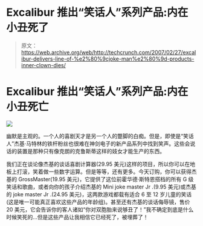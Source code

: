 # Excalibur 推出“笑话人”系列产品:内在小丑死了

> 原文：<https://web.archive.org/web/http://techcrunch.com/2007/02/27/excalibur-delivers-line-of-%e2%80%9cjoke-man%e2%80%9d-products-inner-clown-dies/>

# Excalibur 推出“笑话人”系列产品:内在小丑死亡

![](img/3f3e49ee2e49b3968ce89c881fea2912.png)

幽默是主观的。一个人的喜剧天才是另一个人的蹩脚的白痴。但是，即使是“笑话人”杰基·马特林的铁杆粉丝也很难在神剑电子的新产品系列中找到笑声。这些会说话的装置是那种只有像克朗的克鲁斯蒂这样的妓女才能生产的东西。

我们正在谈论像杰基的谈话喜剧计算器(29.95 美元)这样的项目，所以你可以在地板上打滚，笑着做一些数字运算。但是等等，还有更多。今天订购，你可以获得杰基的 GrossMaster(19.95 美元)，它提供了这位前霍华德·斯特恩搭档的所有 G 级笑话和歌曲，或者向你的孩子介绍杰基的 Mini joke master Jr .(9.95 美元)或杰基的 joke master Jr .(24.95 美元)，这两款游戏都载有适合 6 至 12 岁儿童的笑话(这是唯一可能真正喜欢这些产品的年龄组)。甚至还有杰基的谈话侮辱镜，售价 20 美元，它会告诉你的客人诸如“你对双胞胎来说够丑了！”我不确定到底是什么时候笑死的…但是这些产品让我相信它已经死了，被埋葬了！